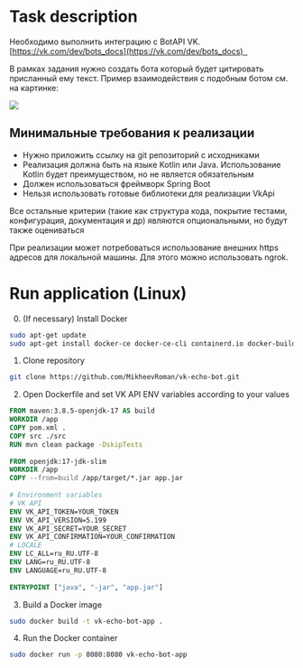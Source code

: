 # Task description

Необходимо выполнить интеграцию с BotAPI VK. [https://vk.com/dev/bots_docs](https://vk.com/dev/bots_docs)  

В рамках задания нужно создать бота который будет цитировать присланный ему текст. Пример взаимодействия с подобным ботом см. на картинке:

![](https://lh7-rt.googleusercontent.com/docsz/AD_4nXc3pAdHt2WNunl7zv_5qyu3ALCYRHKO2gO44vgSJWuJEYuyOV0jTps0Cfv2Zv01J4q3rkZfYD_BBtQKLzopIIB3yFZMlzHmOH8hXAfVyGceWkRzjIvaGGA36lPlYi1xqzG4MWVSnzTrB-PwD_zCFaiD30D7?key=-DhPVIwxkF2vP-CGvjzkZA)
## Минимальные требования к реализации

- Нужно приложить ссылку на git репозиторий с исходниками
- Реализация должна быть на языке Kotlin или Java. Использование Kotlin будет преимуществом, но не является обязательным
- Должен использоваться фреймворк Spring Boot
- Нельзя использовать готовые библиотеки для реализации VkApi 

Все остальные критерии (такие как структура кода, покрытие тестами, конфигурация, документация и др) являются опциональными, но будут также оцениваться

При реализации может потребоваться использование внешних https адресов для локальной машины. Для этого можно использовать ngrok.
# Run application (Linux)

0. (If necessary) Install Docker
```bash
sudo apt-get update
sudo apt-get install docker-ce docker-ce-cli containerd.io docker-buildx-plugin
```

1. Clone repository
```bash
git clone https://github.com/MikheevRoman/vk-echo-bot.git
```

2. Open Dockerfile and set VK API ENV variables according to your values
```dockerfile
FROM maven:3.8.5-openjdk-17 AS build  
WORKDIR /app  
COPY pom.xml .  
COPY src ./src  
RUN mvn clean package -DskipTests  
  
FROM openjdk:17-jdk-slim  
WORKDIR /app  
COPY --from=build /app/target/*.jar app.jar  
  
# Environment variables  
# VK API  
ENV VK_API_TOKEN=YOUR_TOKEN
ENV VK_API_VERSION=5.199  
ENV VK_API_SECRET=YOUR_SECRET  
ENV VK_API_CONFIRMATION=YOUR_CONFIRMATION 
# LOCALE  
ENV LC_ALL=ru_RU.UTF-8  
ENV LANG=ru_RU.UTF-8  
ENV LANGUAGE=ru_RU.UTF-8  
  
ENTRYPOINT ["java", "-jar", "app.jar"]
```

3. Build a Docker image
```bash
sudo docker build -t vk-echo-bot-app .
```

4. Run the Docker container
```bash
sudo docker run -p 8080:8080 vk-echo-bot-app
```

